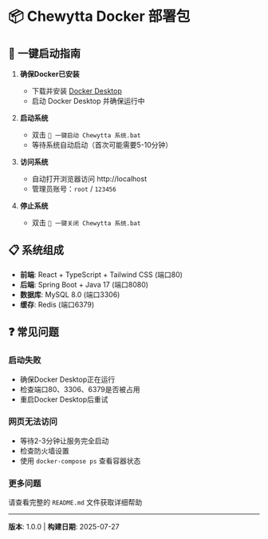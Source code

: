 # 📦 Chewytta Docker 部署包

## 🚀 一键启动指南

1. **确保Docker已安装**
   - 下载并安装 [Docker Desktop](https://www.docker.com/products/docker-desktop)
   - 启动 Docker Desktop 并确保运行中

2. **启动系统**
   - 双击 `🚀 一键启动 Chewytta 系统.bat`
   - 等待系统自动启动（首次可能需要5-10分钟）

3. **访问系统**
   - 自动打开浏览器访问 http://localhost
   - 管理员账号：`root` / `123456`

4. **停止系统**
   - 双击 `🛑 一键关闭 Chewytta 系统.bat`

## 📋 系统组成

- **前端**: React + TypeScript + Tailwind CSS (端口80)
- **后端**: Spring Boot + Java 17 (端口8080)  
- **数据库**: MySQL 8.0 (端口3306)
- **缓存**: Redis (端口6379)

## ❓ 常见问题

### 启动失败
- 确保Docker Desktop正在运行
- 检查端口80、3306、6379是否被占用
- 重启Docker Desktop后重试

### 网页无法访问
- 等待2-3分钟让服务完全启动
- 检查防火墙设置
- 使用 `docker-compose ps` 查看容器状态

### 更多问题
请查看完整的 `README.md` 文件获取详细帮助

---
**版本**: 1.0.0 | **构建日期**: 2025-07-27
